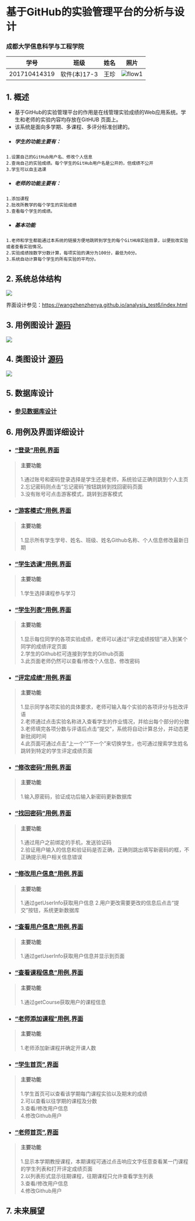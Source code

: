 ﻿<!-- markdownlint-disable MD033-->
<!-- 禁止MD033类型的警告 https://www.npmjs.com/package/markdownlint -->

# 基于GitHub的实验管理平台的分析与设计

### 成都大学信息科学与工程学院

|学号|班级|姓名|照片|
|:-------:|:-------------: | :----------:|:---:|
|201710414319|软件(本)17-3|王珍|![flow1](图片/myself22.jpg)|

## 1. 概述
- 基于GitHub的实验管理平台的作用是在线管理实验成绩的Web应用系统。学生和老师的实验内容均存放在GitHUB
页面上。
- 该系统是面向多学期、多课程、多评分标准创建的。
- ##### 学生的功能主要有：  
 ```
 1.设置自己的GitHub用户名、修改个人信息
2.查询自己的实验成绩。每个学生的GitHub用户名是公开的，但成绩不公开
3.学生可以自主选课
```
- ##### 老师的功能主要有：
``` 
1.添加课程
2.批改所教学的每个学生的实验成绩
3.查看每个学生的成绩。
```
- ##### 基本功能
```
1.老师和学生都能通过本系统的链接方便地跳转到学生的每个GitHUB实验目录，以便批改实验或者查看实验情况。
2.实验成绩按数字分数计算，每项实验的满分为100分，最低为0分。
3.系统自动计算每个学生的所有实验的平均分。
```
## 2. 系统总体结构
![](图片/系统架构.svg)

界面设计参见：https://wangzhenzhenya.github.io/analysis_test6/index.html
    
## 3. 用例图设计 [源码](src/UseCase.puml)
![](图片/UseCase.png)

## 4. 类图设计 [源码](src/class.puml)
![](图片/class1.png)  
## 5. 数据库设计
- ### [参见数据库设计](./数据库设计.md)

## 6. 用例及界面详细设计
- ### [“登录”用例](./用例/登录.md),[界面](https://wangzhenzhenya.github.io/analysis_test6/登录.html)
> #### 主要功能   
> 1.通过账号和密码登录选择是学生还是老师，系统验证正确则跳到个人主页  
> 2.忘记密码则点击“忘记密码”按钮跳转到找回密码页面  
> 3.没有账号可点击游客模式，跳转到游客模式
- ### [“游客模式”用例](./用例/学生列表.md),[界面](https://wangzhenzhenya.github.io/analysis_test6/查看同学.html)
> #### 主要功能 
> 1.显示所有学生学号、姓名、班级、姓名Github名称、个人信息修改最新日期
- ### [“学生选课”用例](./用例/学生选课.md),[界面](https://wangzhenzhenya.github.io/analysis_test6/学生选课.html)
> #### 主要功能  
> 1.学生选择课程参与学习

- ### [“学生列表”用例](./用例/学生列表.md),[界面](https://wangzhenzhenya.github.io/analysis_test6/学生列表.html)
> #### 主要功能  
> 1.显示每位同学的各项实验成绩，老师可以通过“评定成绩按钮”进入到某个同学的成绩评定页面  
> 2.学生的Github栏可连接到学生的Github页面  
> 3.此页面老师仍然可以查看/修改个人信息、修改密码  
- ### [“评定成绩”用例](./用例/评定成绩.md),[界面](https://wangzhenzhenya.github.io/analysis_test6/评定成绩.html)
> #### 主要功能  
> 1.显示同学各项实验的具体要求，老师可输入每个实验的各项评分与批改评语  
> 2.老师通过点击实验名称进入查看学生的作业情况，并给出每个部分的分数  
> 3.老师填完各项分数与评语后点击“提交”，系统将自动计算总分，并动态更新批阅时间  
> 4.此页面可通过点击“上一个”“下一个”来切换学生，也可通过搜索学生姓名跳转到特定的学生评定成绩页面
- ### [“修改密码”用例](./用例/修改密码.md),[界面](https://wangzhenzhenya.github.io/analysis_test6/修改密码.html)
> #### 主要功能  
> 1.输入原密码，验证成功后输入新密码更新数据库
- ### [“找回密码”用例](./用例/修改密码.md),[界面](https://wangzhenzhenya.github.io/analysis_test6/找回密码.html)
> #### 主要功能  
> 1.通过用户之前绑定的手机，发送验证码   
> 2.验证用户输入的信息和验证码是否正确，正确则跳出填写新密码的框，不正确提示用户相关信息错误
- ### [“修改用户信息”用例](./用例/修改用户信息.md),[界面](https://wangzhenzhenya.github.io/analysis_test6/修改信息.html)
> #### 主要功能  
> 1.通过getUserInfo获取用户信息
> 2.用户更改需要更改的信息后点击“提交”按钮，系统更新数据库
- ### [“查看用户信息”用例](./用例/查看用户信息.md),[界面](https://wangzhenzhenya.github.io/analysis_test6/个人信息.html)
> #### 主要功能  
> 1.通过getUserInfo获取用户信息并显示到页面
- ### [“查看课程信息”用例](./用例/查看课程.md),[界面](https://wangzhenzhenya.github.io/analysis_test6/查看课程.html)
> #### 主要功能  
> 1.通过getCourse获取用户的课程信息
- ### [“老师添加课程”用例](./用例/开课.md),[界面](https://wangzhenzhenya.github.io/analysis_test6/添加课程.html)
> #### 主要功能  
> 1.老师添加新课程并确定开课人数
- ### [“学生首页”](),[界面](https://wangzhenzhenya.github.io/analysis_test6/学生主页.html)
> #### 主要功能  
> 1.学生首页可以查看该学期每门课程实验以及期末的成绩  
> 2.可以查看以往学期的课程及分数  
> 3.查看/修改用户信息  
> 4.修改Github用户
- ### [“老师首页”](),[界面](https://zwdcdu.github.io/is_analysis/test6/ui/index.html)
> #### 主要功能  
> 1.显示本学期教授课程，本期课程可通过点击响应文字任意查看某一门课程的学生列表和打开评定成绩页面  
> 2.以列表形式显示往期课程，往期课程只允许查看学生列表  
> 3.查看/修改用户信息  
> 4.修改Github用户  
## 7. 未来展望

    
